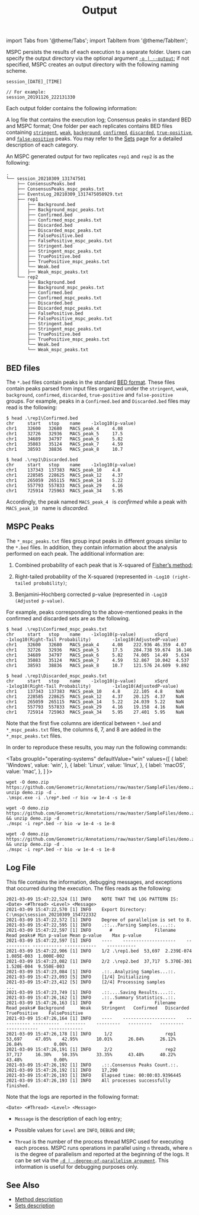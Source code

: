 ﻿---
title: Output
---

import Tabs from '@theme/Tabs';
import TabItem from '@theme/TabItem';

MSPC persists the results of each execution to a separate folder. Users can specify 
the output directory via the optional argument [`-o | --output`](../cli/args#output-path); 
if not specified, MSPC creates an output directory with the following naming scheme. 

```
session_[DATE]_[TIME]

// For example:
session_20191126_222131330
```

Each output folder contains the following information: 

A log file that contains the execution log;
Consensus peaks in standard BED and MSPC format;
One folder per each replicates contains BED files containing 
[`stringent`](../method/sets#stringent), [`weak`](../method/sets#weak), 
[`background`](../method/sets#background), [`confirmed`](../method/sets#confirmed), 
[`discarded`](../method/sets#discarded), [`true-positive`](../method/sets#truepositive), 
and [`false-positive`](../method/sets#falsepositive) peaks. 
You may refer to the [Sets](../method/sets.md) page for a detailed 
description of each category.

An MSPC generated output for two replicates `rep1` and `rep2` is as the following: 

```
.
└── session_20210309_131747501
    ├── ConsensusPeaks.bed
	├── ConsensusPeaks_mspc_peaks.txt
	├── EventsLog_20210309_1317475050929.txt
    ├── rep1
    │   ├── Background.bed
    │   ├── Background_mspc_peaks.txt
    │   ├── Confirmed.bed
    │   ├── Confirmed_mspc_peaks.txt
    │   ├── Discarded.bed
    │   ├── Discarded_mspc_peaks.txt
    │   ├── FalsePositive.bed
    │   ├── FalsePositive_mspc_peaks.txt
    │   ├── Stringent.bed
    │   ├── Stringent_mspc_peaks.txt
    │   ├── TruePositive.bed
    │   ├── TruePositive_mspc_peaks.txt
    │   └── Weak.bed
    │   ├── Weak_mspc_peaks.txt
    └── rep2
        ├── Background.bed
        ├── Background_mspc_peaks.txt
        ├── Confirmed.bed
        ├── Confirmed_mspc_peaks.txt
        ├── Discarded.bed
        ├── Discarded_mspc_peaks.txt
        ├── FalsePositive.bed
        ├── FalsePositive_mspc_peaks.txt
        ├── Stringent.bed
        ├── Stringent_mspc_peaks.txt
        ├── TruePositive.bed
        ├── TruePositive_mspc_peaks.txt
        └── Weak.bed
        └── Weak_mspc_peaks.txt
```

## BED files

The `*.bed` files contain peaks in the standard 
[BED format](https://genome.ucsc.edu/FAQ/FAQformat.html#format1). 
These files contain peaks parsed from input files organized under 
the `stringent`, `weak`, `background`, `confirmed`, `discarded`, 
`true-positive` and `false-positive` groups. For example, peaks 
in a `Confirmed.bed` and `Discarded.bed` files may read is the following: 

```
$ head .\rep1\Confirmed.bed
chr     start   stop    name    -1xlog10(p-value)
chr1    32600   32680   MACS_peak_4     4.08
chr1    32726   32936   MACS_peak_5     17.5
chr1    34689   34797   MACS_peak_6     5.82
chr1    35083   35124   MACS_peak_7     4.59
chr1    38593   38836   MACS_peak_8     10.7

$ head .\rep1\Discarded.bed
chr     start   stop    name    -1xlog10(p-value)
chr1    137343  137383  MACS_peak_10    4.8
chr1    228585  228625  MACS_peak_12    4.37
chr1    265059  265115  MACS_peak_14    5.22
chr1    557793  557833  MACS_peak_29    4.16
chr1    725914  725963  MACS_peak_34    5.95
``` 

Accordingly, the peak named `MACS_peak_4 ` is _confirmed_ while 
a peak with `MACS_peak_10 ` name is _discarded_. 

## MSPC Peaks

The `*_mspc_peaks.txt` files group input peaks in different 
groups similar to the `*.bed` files. In addition, they 
contain information about the analysis performed on each peak. 
The additional information are: 

1. Combined probability of 
each peak that is X-squared of 
[Fisher’s method](https://en.wikipedia.org/wiki/Fisher%27s_method); 

2. Right-tailed probability of the X-squared 
(represented in `-Log10 (right-tailed probability)`; 

3. Benjamini–Hochberg corrected p-value (represented in 
`-Log10 (Adjusted p-value)`. 

For example, peaks corresponding to the above-mentioned 
peaks in the confirmed and discarded sets are as the following.

```
$ head .\rep1\Confirmed_mspc_peaks.txt
chr     start   stop    name    -1xlog10(p-value)       xSqrd   -1xlog10(Right-Tail Probability)        -1xlog10(AdjustedP-value)
chr1    32600   32680   MACS_peak_4     4.08    222.936 46.359  4.07
chr1    32726   32936   MACS_peak_5     17.5    284.738 59.674  16.146
chr1    34689   34797   MACS_peak_6     5.82    74.005  14.49   5.634
chr1    35083   35124   MACS_peak_7     4.59    52.867  10.042  4.537
chr1    38593   38836   MACS_peak_8     10.7    121.576 24.609  9.892

$ head .\rep1\Discarded_mspc_peaks.txt
chr     start   stop    name    -1xlog10(p-value)       xSqrd   -1xlog10(Right-Tail Probability)        -1xlog10(AdjustedP-value)
chr1    137343  137383  MACS_peak_10    4.8     22.105  4.8     NaN
chr1    228585  228625  MACS_peak_12    4.37    20.125  4.37    NaN
chr1    265059  265115  MACS_peak_14    5.22    24.039  5.22    NaN
chr1    557793  557833  MACS_peak_29    4.16    19.158  4.16    NaN
chr1    725914  725963  MACS_peak_34    5.95    27.401  5.95    NaN
```

Note that the first five columns are identical between `*.bed` 
and `*_mspc_peaks.txt` files, the columns 6, 7, and 8 are 
added in the `*_mspc_peaks.txt` files. 

In order to reproduce these results, you may run the following commands:

<Tabs
 groupId="operating-systems"
 defaultValue="win"
 values={[
  { label: 'Windows', value: 'win', },
  { label: 'Linux', value: 'linux', },
  { label: 'macOS', value: 'mac', },
 ]
}>
 <TabItem value="win">

 ```shell
 wget -O demo.zip https://github.com/Genometric/Annotations/raw/master/SampleFiles/demo.zip; unzip demo.zip -d .
 .\mspc.exe -i .\rep*.bed -r bio -w 1e-4 -s 1e-8
 ```

 </TabItem>
 <TabItem value="linux">

 ```shell
 wget -O demo.zip https://github.com/Genometric/Annotations/raw/master/SampleFiles/demo.zip && unzip demo.zip -d .
 ./mspc -i rep*.bed -r bio -w 1e-4 -s 1e-8
 ```

 </TabItem>
 <TabItem value="mac">

 ```shell
 wget -O demo.zip https://github.com/Genometric/Annotations/raw/master/SampleFiles/demo.zip && unzip demo.zip -d .
 ./mspc -i rep*.bed -r bio -w 1e-4 -s 1e-8
 ```

 </TabItem>
</Tabs>




## Log File

This file contains the information, debugging messages, 
and exceptions that occurred during the execution. 
The files reads as the following: 

```
2021-03-09 15:47:22,524	[1]	INFO 	NOTE THAT THE LOG PATTERN IS: <Date> <#Thread> <Level> <Message>
2021-03-09 15:47:22,570	[1]	INFO 	Export Directory: C:\mspc\session_20210309_154722332
2021-03-09 15:47:22,572	[1]	INFO 	Degree of parallelism is set to 8.
2021-03-09 15:47:22,595	[1]	INFO 	.::...Parsing Samples....::.
2021-03-09 15:47:22,597	[1]	INFO 	   #	            Filename	Read peaks#	Min p-value	Mean p-value	Max p-value	
2021-03-09 15:47:22,597	[1]	INFO 	----	--------------------	-----------	-----------	------------	-----------	
2021-03-09 15:47:22,906	[1]	INFO 	1/2	.\rep1.bed	53,697	2.239E-074	1.085E-003	1.000E-002	
2021-03-09 15:47:23,082	[1]	INFO 	2/2	.\rep2.bed	37,717	5.370E-301	1.520E-004	9.550E-003	
2021-03-09 15:47:23,084	[1]	INFO 	.::..Analyzing Samples...::.
2021-03-09 15:47:23,093	[5]	INFO 	[1/4] Initializing
2021-03-09 15:47:23,412	[5]	INFO 	[2/4] Processing samples
...
2021-03-09 15:47:23,749	[1]	INFO 	.::....Saving Results....::.
2021-03-09 15:47:26,162	[1]	INFO 	.::..Summary Statistics..::.
2021-03-09 15:47:26,163	[1]	INFO 	   #	            Filename	Read peaks#	Background	    Weak	Stringent	Confirmed	Discarded	TruePositive	FalsePositive	
2021-03-09 15:47:26,164	[1]	INFO 	----	--------------------	-----------	----------	--------	---------	---------	---------	------------	-------------	
2021-03-09 15:47:26,178	[1]	INFO 	 1/2	                rep1	     53,697	    47.05%	  42.95%	   10.01%	   26.84%	   26.12%	      26.84%	        0.00%	
2021-03-09 15:47:26,191	[1]	INFO 	 2/2	                rep2	     37,717	    16.30%	  50.35%	   33.35%	   43.48%	   40.22%	      43.48%	        0.00%	
2021-03-09 15:47:26,192	[1]	INFO 	.::.Consensus Peaks Count.::.
2021-03-09 15:47:26,192	[1]	INFO 	17,290
2021-03-09 15:47:26,193	[1]	INFO 	Elapsed time: 00:00:03.9396445
2021-03-09 15:47:26,193	[1]	INFO 	All processes successfully finished.

```

Note that the logs are reported in the following format: 

```
<Date> <#Thread> <Level> <Message>
```

- `Message` is the description of each log entry;

- Possible values for `Level` are `INFO`, `DEBUG` and `ERR`;

- `Thread` is the number of the process thread MSPC used for 
executing each process. MSPC runs operations in parallel 
using `n` threads, where `n` is the degree of parallelism 
and reported at the beginning of the logs. It can be set 
via the [`-d | -degree-of-parallelism argument`](../cli/args#degree-of-parallelism). 
This information is useful for debugging purposes only. 



## See Also

- [Method description](method/about.md)
- [Sets description](method/sets.md)
